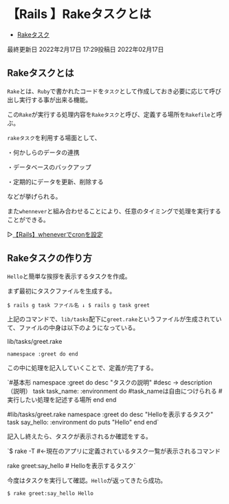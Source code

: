 # **【Rails 】Rakeタスクとは**

- [Rakeタスク](https://qiita.com/tags/rake%e3%82%bf%e3%82%b9%e3%82%af)

最終更新日 2022年2月17日 17:29投稿日 2022年02月17日

## **Rakeタスクとは**

`Rake`とは、`Ruby`で書かれたコードを`タスク`として作成しておき必要に応じて呼び出し実行する事が出来る機能。

この`Rake`が実行する処理内容を`Rakeタスク`と呼び、定義する場所を`Rakefile`と呼ぶ。

`rakeタスク`を利用する場面として、

・何かしらのデータの連携

・データベースのバックアップ

・定期的にデータを更新、削除する

などが挙げられる。

また`whennever`と組み合わせることにより、任意のタイミングで処理を実行することができる。

▷[【Rails】wheneverでcronを設定](https://qiita.com/mmaumtjgj/items/19e866f31541abb6c614)

## **Rakeタスクの作り方**

`Hello`と簡単な挨拶を表示するタスクを作成。

まず最初にタスクファイルを生成する。

`$ rails g task ファイル名
↓
$ rails g task greet`

上記のコマンドで、`lib/tasks`配下に`greet.rake`というファイルが生成されていて、ファイルの中身は以下のようになっている。

lib/tasks/greet.rake

`namespace :greet do
end`

この中に処理を記入していくことで、定義が完了する。

`#基本形
namespace :greet do
  desc "タスクの説明" #desc → description（説明）
  task task_name: :environment do #task_nameは自由につけられる
    # 実行したい処理を記述する場所
  end
end

#lib/tasks/greet.rake
namespace :greet do
  desc "Helloを表示するタスク"
  task say_hello: :environment do
    puts "Hello"
  end
end`

記入し終えたら、タスクが表示されるか確認をする。

`$ rake -T   #←現在のアプリに定義されているタスク一覧が表示されるコマンド

rake greet:say_hello                    # Helloを表示するタスク`

今度はタスクを実行して確認。`Hello`が返ってきたら成功。

`$ rake greet:say_hello
  Hello`